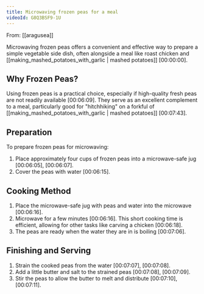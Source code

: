 ```yaml
---
title: Microwaving frozen peas for a meal
videoId: G8Q3BSF9-1U
---
```


From: [[aragusea]] <br/> 

Microwaving frozen peas offers a convenient and effective way to prepare a simple vegetable side dish, often alongside a meal like roast chicken and [[making_mashed_potatoes_with_garlic | mashed potatoes]] <a class="yt-timestamp" data-t="00:00:00">[00:00:00]</a>.

## Why Frozen Peas?

Using frozen peas is a practical choice, especially if high-quality fresh peas are not readily available <a class="yt-timestamp" data-t="00:06:09">[00:06:09]</a>. They serve as an excellent complement to a meal, particularly good for "hitchhiking" on a forkful of [[making_mashed_potatoes_with_garlic | mashed potatoes]] <a class="yt-timestamp" data-t="00:07:43">[00:07:43]</a>.

## Preparation

To prepare frozen peas for microwaving:
1.  Place approximately four cups of frozen peas into a microwave-safe jug <a class="yt-timestamp" data-t="00:06:05">[00:06:05]</a>, <a class="yt-timestamp" data-t="00:06:07">[00:06:07]</a>.
2.  Cover the peas with water <a class="yt-timestamp" data-t="00:06:15">[00:06:15]</a>.

## Cooking Method

1.  Place the microwave-safe jug with peas and water into the microwave <a class="yt-timestamp" data-t="00:06:16">[00:06:16]</a>.
2.  Microwave for a few minutes <a class="yt-timestamp" data-t="00:06:16">[00:06:16]</a>. This short cooking time is efficient, allowing for other tasks like carving a chicken <a class="yt-timestamp" data-t="00:06:18">[00:06:18]</a>.
3.  The peas are ready when the water they are in is boiling <a class="yt-timestamp" data-t="00:07:06">[00:07:06]</a>.

## Finishing and Serving

1.  Strain the cooked peas from the water <a class="yt-timestamp" data-t="00:07:07">[00:07:07]</a>, <a class="yt-timestamp" data-t="00:07:08">[00:07:08]</a>.
2.  Add a little butter and salt to the strained peas <a class="yt-timestamp" data-t="00:07:08">[00:07:08]</a>, <a class="yt-timestamp" data-t="00:07:09">[00:07:09]</a>.
3.  Stir the peas to allow the butter to melt and distribute <a class="yt-timestamp" data-t="00:07:10">[00:07:10]</a>, <a class="yt-timestamp" data-t="00:07:11">[00:07:11]</a>.